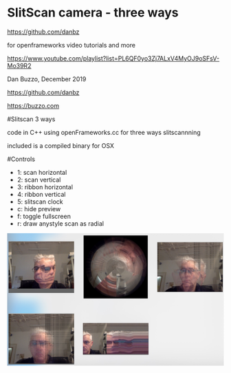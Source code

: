 # SlitScan camera - three ways

https://github.com/danbz


for openframeworks video tutorials and more 

https://www.youtube.com/playlist?list=PL6QF0yo3Zj7ALxV4MyOJ9oSFsV-Mo39R2



Dan Buzzo, December 2019

https://github.com/danbz

https://buzzo.com

#Slitscan 3 ways

code in C++ using openFrameworks.cc for three ways slitscannning

included is a compiled binary for OSX

#Controls

* 1: scan horizontal
* 2: scan vertical
* 3: ribbon horizontal
* 4: ribbon vertical
* 5: slitscan clock 
* c: hide preview
* f: toggle fullscreen
* r: draw anystyle scan as radial

 ![screenshot](slitscan-3ways-screenshot.jpg)
